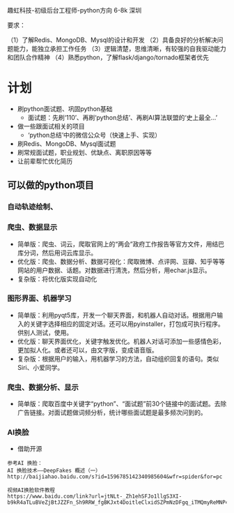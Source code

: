 趣虹科技-初级后台工程师-python方向  6-8k  深圳

要求：

（1）了解Redis、MongoDB、Mysql的设计和开发
（2）具备良好的分析解决问题能力，能独立承担工作任务
（3）逻辑清楚，思维清晰，有较强的自我驱动能力和团队合作精神
（4）熟悉python，了解flask/django/tornado框架者优先



# 计划

- 刷python面试题、巩固python基础
	- 面试题：先刷‘110’、再刷‘python总结’、再刷AI算法联盟的‘史上最全...’
- 做一些跟面试相关的项目
	- ‘python总结’中的微信公众号（快速上手、实现）
- 刷Redis、MongoDB、Mysql面试题
- 刷常规面试题，职业规划、优缺点、离职原因等等
- 让前辈帮忙优化简历



## 可以做的python项目
### 自动轨迹绘制、

### 爬虫、数据显示
- 简单版：爬虫、词云，爬取官网上的“两会”政府工作报告等官方文件，用结巴库分词，然后用词云库显示。
- 优化版：爬虫、数据分析、数据可视化：爬取微博、点评网、豆瓣、知乎等等网站的用户数据、话题。对数据进行清洗，然后分析，用echar.js显示。
- 复杂版：将优化版实现自动化


### 图形界面、机器学习
- 简单版：利用pyqt5库，开发一个聊天界面，和机器人自动对话。根据用户输入的关键字选择相应的固定对话。还可以用pyinstaller，打包成可执行程序。供别人测试，使用。
- 优化版：聊天界面优化，关键字触发优化。机器人对话可添加一些感情色彩，更加拟人化。或者还可以，由文字版，变成语音版。
- 复杂版：根据用户的输入，用机器学习的方法，自动组织回复的语句。类似Siri、小爱同学。

### 爬虫、数据分析、显示
- 简单版：爬取百度中关键字“python”、“面试题”前30个链接中的面试题。去除广告链接。对面试题做词频分析，统计哪些面试题是最多频次问到的。

### AI换脸
- 借助开源
```
参考AI 换脸：
AI 换脸技术——DeepFakes 概述（一）
http://baijiahao.baidu.com/s?id=1596785142340985604&wfr=spider&for=pc

视频AI换脸软件教程
https://www.baidu.com/link?url=jtNLt-_Zh1ehSFJo1llgS3XI-b9kR4aTLuBVeZjBtJZZFn_Sh9RRW_fgBKJxt4DoitleClxidSZPmNzDFgq_iTMQmyReMNP4FMSGPj74TvC&wd=&eqid=98035d0f00032289000000065ca56158
```
